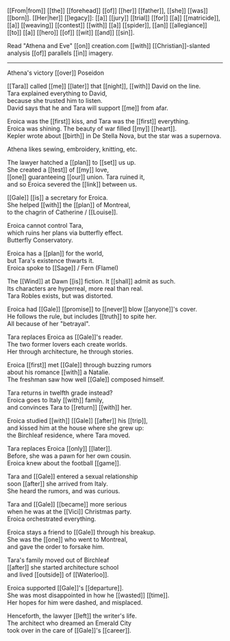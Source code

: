 [[From|from]] [[the]] [[forehead]] [[of]] [[her]] [[father]], [[she]] [[was]] [[born]]. [[Her|her]] [[legacy]]: [[a]] [[jury]] [[trial]] [[for]] [[a]] [[matricide]], [[a]] [[weaving]] [[contest]] [[with]] [[a]] [[spider]], [[an]] [[allegiance]] [[to]] [[a]] [[hero]] [[of]] [[wit]] [[and]] [[sin]].

Read "Athena and Eve" [[on]] creation.com [[with]] [[Christian]]-slanted analysis [[of]] parallels [[in]] imagery.

* * *
Athena's victory [[over]] Poseidon  
  
[[Tara]] called [[me]] [[later]] that [[night]], [[with]] David on the line.  
Tara explained everything to David,  
because she trusted him to listen.  
David says that he and Tara will support [[me]] from afar.  
  
Eroica was the [[first]] kiss, and Tara was the [[first]] everything.  
Eroica was shining. The beauty of war filled [[my]] [[heart]].  
Kepler wrote about [[birth]] in De Stella Nova, but the star was a supernova.  
  
Athena likes sewing, embroidery, knitting, etc.  
  
The lawyer hatched a [[plan]] to [[set]] us up.  
She created a [[test]] of [[my]] love,  
[[one]] guaranteeing [[our]] union. Tara ruined it,  
and so Eroica severed the [[link]] between us.  
  
[[Gale]] [[is]] a secretary for Eroica.  
She helped [[with]] the [[plan]] of Montreal,  
to the chagrin of Catherine / [[Louise]].  
  
Eroica cannot control Tara,  
which ruins her plans via butterfly effect.  
Butterfly Conservatory.  
  
Eroica has a [[plan]] for the world,  
but Tara's existence thwarts it.  
Eroica spoke to [[Sage]] / Fern (Flamel)  
  
The [[Wind]] at Dawn [[is]] fiction. It [[shall]] admit as such.  
Its characters are hyperreal, more real than real.  
Tara Robles exists, but was distorted.  
  
Eroica had [[Gale]] [[promise]] to [[never]] blow [[anyone]]'s cover.  
He follows the rule, but includes [[truth]] to spite her.  
All because of her "betrayal".  
  
Tara replaces Eroica as [[Gale]]'s reader.  
The two former lovers each create worlds.  
Her through architecture, he through stories.  
  
Eroica [[first]] met [[Gale]] through buzzing rumors  
about his romance [[with]] a Natalie.  
The freshman saw how well [[Gale]] composed himself.  
  
Tara returns in twelfth grade instead?  
Eroica goes to Italy [[with]] family,  
and convinces Tara to [[return]] [[with]] her.  
  
Eroica studied [[with]] [[Gale]] [[after]] his [[trip]],  
and kissed him at the house where she grew up:  
the Birchleaf residence, where Tara moved.  
  
Tara replaces Eroica [[only]] [[later]].  
Before, she was a pawn for her own cousin.  
Eroica knew about the football [[game]].  
  
Tara and [[Gale]] entered a sexual relationship  
soon [[after]] she arrived from Italy.  
She heard the rumors, and was curious.  
  
Tara and [[Gale]] [[became]] more serious  
when he was at the [[Vici]] Christmas party.  
Eroica orchestrated everything.  
  
Eroica stays a friend to [[Gale]] through his breakup.  
She was the [[one]] who went to Montreal,  
and gave the order to forsake him.  
  
Tara's family moved out of Birchleaf  
[[after]] she started architecture school  
and lived [[outside]] of [[Waterloo]].  
  
Eroica supported [[Gale]]'s [[departure]].  
She was most disappointed in how he [[wasted]] [[time]].  
Her hopes for him were dashed, and misplaced.  
  
Henceforth, the lawyer [[left]] the writer's life.  
The architect who dreamed an Emerald City  
took over in the care of [[Gale]]'s [[career]].  
  
  

  


  

  
